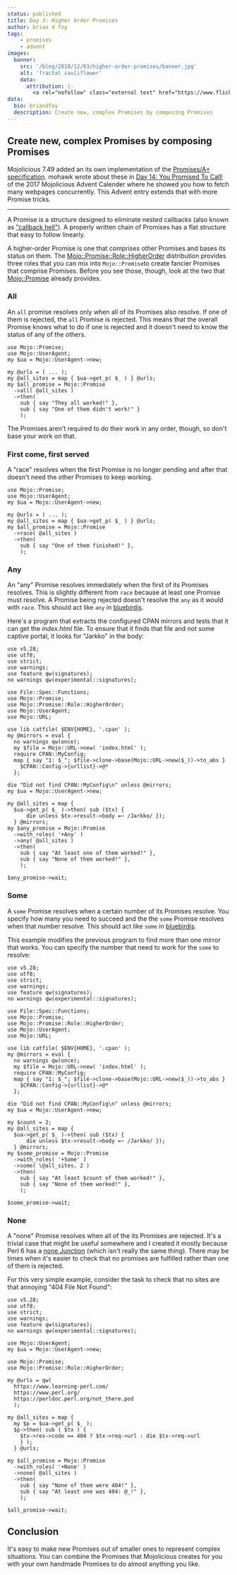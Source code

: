 ```yaml
---
status: published
title: Day 3: Higher Order Promises
author: brian d foy
tags:
    - promises
    - advent
images:
  banner:
    src: '/blog/2018/12/03/higher-order-promises/banner.jpg'
    alt: 'fractal cauliflower'
    data:
      attribution: |-
        <a rel="nofollow" class="external text" href="https://www.flickr.com/photos/joeshlabotnik/3059554662/">Image</a> by <a href="https://www.flickr.com/photos/joeshlabotnik/">Joe Shlabotnik</a> <a href="https://creativecommons.org/licenses/by-sa/2.0" title="Creative Commons Attribution-Share Alike 2.0">CC BY-SA 2.0</a>
data:
  bio: briandfoy
  description: Create new, complex Promises by composing Promises
---
```

## Create new, complex Promises by composing Promises

Mojolicious 7.49 added an its own implementation of the [Promises/A+ specification](https://promisesaplus.com). mohawk wrote about these in [Day 14: You Promised To Call!](https://mojolicious.io/blog/2017/12/14/day-14-you-promised-to-call/) of the 2017 Mojolicious Advent Calender where he showed you how to fetch many webpages concurrently. This Advent entry extends that with  more Promise tricks.

---

A Promise is a structure designed to eliminate nested callbacks (also known as ["callback hell"](http://callbackhell.com)). A properly written chain of Promises has a flat structure that easy to follow linearly.

A higher-order Promise is one that comprises other Promises and bases its status on them. The [Mojo::Promise::Role::HigherOrder](https://metacpan.org/pod/Mojo::Promise::Role::HigherOrder) distribution provides three roles that you can mix into `Mojo::Promise`to create fancier Promises that comprise Promises. Before you see those, though, look at the two that [Mojo::Promise](https://mojolicious.org/perldoc/Mojo/Promise) already provides.


### All

An `all` promise resolves only when all of its Promises also resolve. If one of them is rejected, the `all` Promise is rejected. This means that the overall Promise knows what to do if one is rejected and it doesn't need to know the status of any of the others.

    use Mojo::Promise;
    use Mojo::UserAgent;
    my $ua = Mojo::UserAgent->new;

    my @urls = ( ... );
    my @all_sites = map { $ua->get_p( $_ ) } @urls;
    my $all_promise = Mojo::Promise
      ->all( @all_sites )
      ->then(
        sub { say "They all worked!" },
        sub { say "One of them didn't work!" }
        );

The Promises aren't required to do their work in any order, though, so don't base your work on that.

### First come, first served

A "race" resolves when the first Promise is no longer pending and after that doesn't need the other Promises to keep working.

    use Mojo::Promise;
    use Mojo::UserAgent;
    my $ua = Mojo::UserAgent->new;

    my @urls = ( ... );
    my @all_sites = map { $ua->get_p( $_ ) } @urls;
    my $all_promise = Mojo::Promise
      ->race( @all_sites )
      ->then(
        sub { say "One of them finished!" },
        );

### Any


An "any" Promise resolves immediately when the first of its Promises resolves. This is slightly different from `race` because at least one Promise must resolve. A Promise being rejected doesn't resolve the `any` as it would with `race`. This should act like `any` in [bluebirdjs](http://bluebirdjs.com/docs/api/promise.any.html).

Here's a program that extracts the configured CPAN mirrors and tests that it can get the _index.html_ file. To ensure that it finds that file and not some captive portal, it looks for "Jarkko" in the body:

    use v5.28;
    use utf8;
    use strict;
    use warnings;
    use feature qw(signatures);
    no warnings qw(experimental::signatures);

    use File::Spec::Functions;
    use Mojo::Promise;
    use Mojo::Promise::Role::HigherOrder;
    use Mojo::UserAgent;
    use Mojo::URL;

    use lib catfile( $ENV{HOME}, '.cpan' );
    my @mirrors = eval {
      no warnings qw(once);
      my $file = Mojo::URL->new( 'index.html' );
      require CPAN::MyConfig;
      map { say "1: $_"; $file->clone->base(Mojo::URL->new($_))->to_abs }
        $CPAN::Config->{urllist}->@*
      };

    die "Did not find CPAN::MyConfig\n" unless @mirrors;
    my $ua = Mojo::UserAgent->new;

    my @all_sites = map {
      $ua->get_p( $_ )->then( sub ($tx) {
          die unless $tx->result->body =~ /Jarkko/ });
      } @mirrors;
    my $any_promise = Mojo::Promise
      ->with_roles( '+Any' )
      ->any( @all_sites )
      ->then(
        sub { say "At least one of them worked!" },
        sub { say "None of them worked!" },
        );

    $any_promise->wait;

### Some

A `some` Promise resolves when a certain number of its Promises resolve. You specify how many you need to succeed and the the `some` Promise resolves when that number resolve. This should act like `some` in [bluebirdjs](http://bluebirdjs.com/docs/api/promise.some.html).

This example modifies the previous program to find more than one mirror that works. You can specify the number that need to work for the `some` to resolve:

    use v5.28;
    use utf8;
    use strict;
    use warnings;
    use feature qw(signatures);
    no warnings qw(experimental::signatures);

    use File::Spec::Functions;
    use Mojo::Promise;
    use Mojo::Promise::Role::HigherOrder;
    use Mojo::UserAgent;
    use Mojo::URL;

    use lib catfile( $ENV{HOME}, '.cpan' );
    my @mirrors = eval {
      no warnings qw(once);
      my $file = Mojo::URL->new( 'index.html' );
      require CPAN::MyConfig;
      map { say "1: $_"; $file->clone->base(Mojo::URL->new($_))->to_abs }
        $CPAN::Config->{urllist}->@*
      };

    die "Did not find CPAN::MyConfig\n" unless @mirrors;
    my $ua = Mojo::UserAgent->new;

    my $count = 2;
    my @all_sites = map {
      $ua->get_p( $_ )->then( sub ($tx) {
          die unless $tx->result->body =~ /Jarkko/ });
      } @mirrors;
    my $some_promise = Mojo::Promise
      ->with_roles( '+Some' )
      ->some( \@all_sites, 2 )
      ->then(
        sub { say "At least $count of them worked!" },
        sub { say "None of them worked!" },
        );

    $some_promise->wait;

### None

A "none" Promise resolves when all of the its Promises are rejected. It's a trivial case that might be useful somewhere and I created it mostly because Perl 6 has a [none Junction](https://docs.perl6.org/routine/none) (which isn't really the same thing). There may be times when it's easier to check that no promises are fulfilled rather than one of them is rejected.

For this very simple example, consider the task to check that no sites are that annoying "404 File Not Found":

    use v5.28;
    use utf8;
    use strict;
    use warnings;
    use feature qw(signatures);
    no warnings qw(experimental::signatures);

    use Mojo::UserAgent;
    my $ua = Mojo::UserAgent->new;

    use Mojo::Promise;
    use Mojo::Promise::Role::HigherOrder;

    my @urls = qw(
      https://www.learning-perl.com/
      https://www.perl.org/
      https://perldoc.perl.org/not_there.pod
      );

    my @all_sites = map {
      my $p = $ua->get_p( $_ );
      $p->then( sub ( $tx ) {
        $tx->res->code == 404 ? $tx->req->url : die $tx->req->url
        } );
      } @urls;

    my $all_promise = Mojo::Promise
      ->with_roles( '+None' )
      ->none( @all_sites )
      ->then(
        sub { say "None of them were 404!" },
        sub { say "At least one was 404: @_!" },
        );

    $all_promise->wait;

## Conclusion

It's easy to make new Promises out of smaller ones to represent complex situations. You can combine the Promises that Mojolicious creates for you with your own handmade Promises to do almost anything you like.

